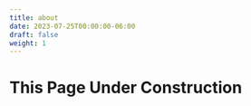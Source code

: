 ```yaml
---
title: about
date: 2023-07-25T00:00:00-06:00
draft: false
weight: 1
---
```


# This Page Under Construction